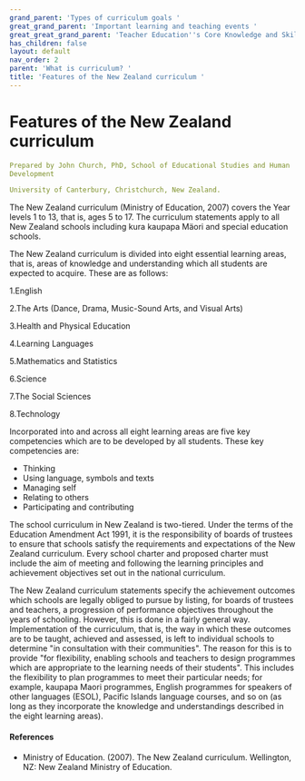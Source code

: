 ```yaml
---
grand_parent: 'Types of curriculum goals '
great_grand_parent: 'Important learning and teaching events '
great_great_grand_parent: 'Teacher Education''s Core Knowledge and Skills.'
has_children: false
layout: default
nav_order: 2
parent: 'What is curriculum? '
title: 'Features of the New Zealand curriculum '
---
```

# Features of the New Zealand curriculum


```yaml
Prepared by John Church, PhD, School of Educational Studies and Human
Development

University of Canterbury, Christchurch, New Zealand.
```


The New Zealand curriculum (Ministry of Education, 2007) covers the Year
levels 1 to 13, that is, ages 5 to 17. The curriculum statements apply
to all New Zealand schools including kura kaupapa Mäori and special
education schools.

The New Zealand curriculum is divided into eight essential learning
areas, that is, areas of knowledge and understanding which all students
are expected to acquire. These are as follows:

1.English

2.The Arts (Dance, Drama, Music-Sound Arts, and Visual Arts)

3.Health and Physical Education

4.Learning Languages

5.Mathematics and Statistics

6.Science

7.The Social Sciences

8.Technology

Incorporated into and across all eight learning areas are five key
competencies which are to be developed by all students. These key
competencies are:

-   Thinking
-   Using language, symbols and texts
-   Managing self
-   Relating to others
-   Participating and contributing

The school curriculum in New Zealand is two-tiered. Under the terms of
the Education Amendment Act 1991, it is the responsibility of boards of
trustees to ensure that schools satisfy the requirements and
expectations of the New Zealand curriculum. Every school charter and
proposed charter must include the aim of meeting and following the
learning principles and achievement objectives set out in the national
curriculum.

The New Zealand curriculum statements specify the achievement outcomes
which schools are legally obliged to pursue by listing, for boards of
trustees and teachers, a progression of performance objectives
throughout the years of schooling. However, this is done in a fairly
general way. Implementation of the curriculum, that is, the way in which
these outcomes are to be taught, achieved and assessed, is left to
individual schools to determine "in consultation with their
communities". The reason for this is to provide "for flexibility,
enabling schools and teachers to design programmes which are appropriate
to the learning needs of their students". This includes the flexibility
to plan programmes to meet their particular needs; for example, kaupapa
Maori programmes, English programmes for speakers of other languages
(ESOL), Pacific Islands language courses, and so on (as long as they
incorporate the knowledge and understandings described in the eight
learning areas).


#### References

-   Ministry of Education. (2007). The New Zealand curriculum.
    Wellington, NZ: New Zealand Ministry of Education.
